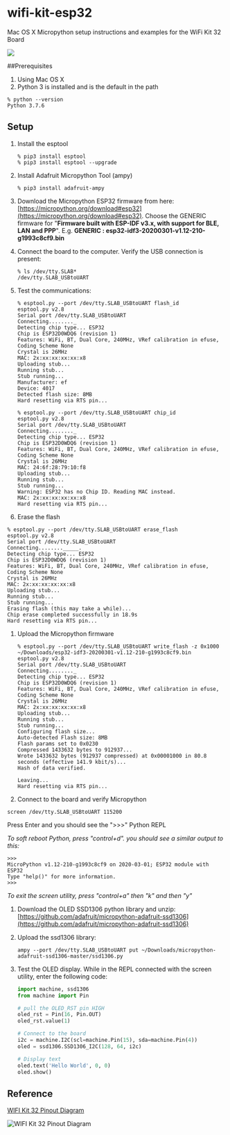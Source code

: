 # wifi-kit-esp32
Mac OS X Micropython setup instructions and examples for the WiFi Kit 32 Board

![](http://esp32.net/images/Heltec/WIFI-Kit-32/Heltec_WIFI-Kit-32_PhotoDisplay.jpg)

##Prerequisites
1. Using Mac OS X
2. Python 3 is installed and is the default in the path

```shell
% python --version
Python 3.7.6
```


## Setup

1. Install the esptool

	```shell
	% pip3 install esptool 
	% pip3 install esptool --upgrade
	```
	
1. Install Adafruit Micropython Tool (ampy)

	```shell
	% pip3 install adafruit-ampy
	```
	
1. Download the Micropython ESP32 firmware from here: [https://micropython.org/download#esp32](https://micropython.org/download#esp32).  Choose the GENERIC firmware for "**Firmware built with ESP-IDF v3.x, with support for BLE, LAN and PPP**".  E.g. **GENERIC : esp32-idf3-20200301-v1.12-210-g1993c8cf9.bin**

1. Connect the board to the computer.  Verify the USB connection is present:

	```shell
	% ls /dev/tty.SLAB*
	/dev/tty.SLAB_USBtoUART
	```

1. Test the communications:

	```shell
	% esptool.py --port /dev/tty.SLAB_USBtoUART flash_id
	esptool.py v2.8
	Serial port /dev/tty.SLAB_USBtoUART
	Connecting........_
	Detecting chip type... ESP32
	Chip is ESP32D0WDQ6 (revision 1)
	Features: WiFi, BT, Dual Core, 240MHz, VRef calibration in efuse, Coding Scheme None
	Crystal is 26MHz
	MAC: 2x:xx:xx:xx:xx:x8
	Uploading stub...
	Running stub...
	Stub running...
	Manufacturer: ef
	Device: 4017
	Detected flash size: 8MB
	Hard resetting via RTS pin...
	```
	
	```shell
	% esptool.py --port /dev/tty.SLAB_USBtoUART chip_id
	esptool.py v2.8
	Serial port /dev/tty.SLAB_USBtoUART
	Connecting........_
	Detecting chip type... ESP32
	Chip is ESP32D0WDQ6 (revision 1)
	Features: WiFi, BT, Dual Core, 240MHz, VRef calibration in efuse, Coding Scheme None
	Crystal is 26MHz
	MAC: 24:6f:28:79:10:f8
	Uploading stub...
	Running stub...
	Stub running...
	Warning: ESP32 has no Chip ID. Reading MAC instead.
	MAC: 2x:xx:xx:xx:xx:x8
	Hard resetting via RTS pin...
	```
	
1. Erase the flash

  ```shell
  % esptool.py --port /dev/tty.SLAB_USBtoUART erase_flash
  esptool.py v2.8
  Serial port /dev/tty.SLAB_USBtoUART
  Connecting........_____.
  Detecting chip type... ESP32
  Chip is ESP32D0WDQ6 (revision 1)
  Features: WiFi, BT, Dual Core, 240MHz, VRef calibration in efuse, Coding Scheme None
  Crystal is 26MHz
  MAC: 2x:xx:xx:xx:xx:x8
  Uploading stub...
  Running stub...
  Stub running...
  Erasing flash (this may take a while)...
  Chip erase completed successfully in 18.9s
  Hard resetting via RTS pin...
  ```

1. Upload the Micropython firmware

	```shell
	% esptool.py --port /dev/tty.SLAB_USBtoUART write_flash -z 0x1000 ~/Downloads/esp32-idf3-20200301-v1.12-210-g1993c8cf9.bin
	esptool.py v2.8
	Serial port /dev/tty.SLAB_USBtoUART
	Connecting........_
	Detecting chip type... ESP32
	Chip is ESP32D0WDQ6 (revision 1)
	Features: WiFi, BT, Dual Core, 240MHz, VRef calibration in efuse, Coding Scheme None
	Crystal is 26MHz
	MAC: 2x:xx:xx:xx:xx:x8
	Uploading stub...
	Running stub...
	Stub running...
	Configuring flash size...
	Auto-detected Flash size: 8MB
	Flash params set to 0x0230
	Compressed 1433632 bytes to 912937...
	Wrote 1433632 bytes (912937 compressed) at 0x00001000 in 80.8 seconds (effective 141.9 kbit/s)...
	Hash of data verified.
	
	Leaving...
	Hard resetting via RTS pin...
	```
	
1. Connect to the board and verify Micropython

  ```shell
  screen /dev/tty.SLAB_USBtoUART 115200
  ```
  Press Enter and you should see the ">>>" Python REPL

  *To soft reboot Python, press "control+d".  you should see a similar output to this:*

  ```MPY: soft reboot
  >>>
  MicroPython v1.12-210-g1993c8cf9 on 2020-03-01; ESP32 module with ESP32
  Type "help()" for more information.
  >>>
  ```

*To exit the screen utility, press "control+a" then "k" and then "y"*

1. Download the OLED SSD1306 python library and unzip: [https://github.com/adafruit/micropython-adafruit-ssd1306](https://github.com/adafruit/micropython-adafruit-ssd1306)

1. Upload the ssd1306 library:

	```shell
	ampy --port /dev/tty.SLAB_USBtoUART put ~/Downloads/micropython-adafruit-ssd1306-master/ssd1306.py
	```

1. Test the OLED display.  While in the REPL connected with the screen utility, enter the following code:

	```python
	import machine, ssd1306
	from machine import Pin
	
	# pull the OLED_RST pin HIGH
	oled_rst = Pin(16, Pin.OUT)
	oled_rst.value(1)
	
	# Connect to the board
	i2c = machine.I2C(scl=machine.Pin(15), sda=machine.Pin(4))
	oled = ssd1306.SSD1306_I2C(128, 64, i2c)
	
	# Display text
	oled.text('Hello World', 0, 0)
	oled.show()
	```

## Reference

[WIFI Kit 32 Pinout Diagram](http://esp32.net/images/Heltec/WIFI-Kit-32/Heltec_WIFI-Kit-32_DiagramPinout.jpg)

![WIFI Kit 32 Pinout Diagram](http://esp32.net/images/Heltec/WIFI-Kit-32/Heltec_WIFI-Kit-32_DiagramPinout.jpg)


